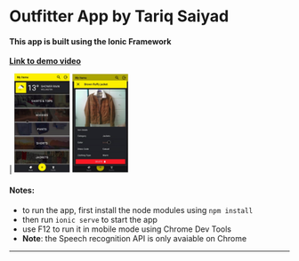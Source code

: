 # Outfitter App by Tariq Saiyad

#### This app is built using the Ionic Framework

**[Link to demo video](https://youtu.be/H3AIHTpFEqw)**

|  <img src="src/assets/outfitter.png" alt="alt text" width="20%" height="20%">
        <img src="src/assets/outfitter2.png" alt="alt text" width="20%" height="20%">


#### Notes:

- to run the app, first install the node modules using `npm install`
- then run `ionic serve` to start the app
- use F12 to run it in mobile mode using Chrome Dev Tools
- **Note**: the Speech recognition API is only avaiable on Chrome

---

